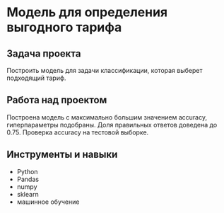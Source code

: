 # Модель для определения выгодного тарифа

## Задача проекта

Построить модель для задачи классификации, которая выберет подходящий тариф. 

## Работа над проектом

Построена модель с максимально большим значением accuracy, гиперпараметры подобраны. 
Доля правильных ответов доведена до 0.75. Проверка accuracy на тестовой выборке.

## Инструменты и навыки

- Python
- Pandas
- numpy
- sklearn
- машинное обучение
